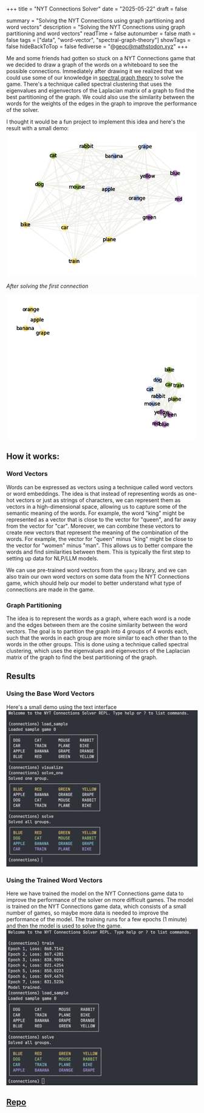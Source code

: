 +++
title = "NYT Connections Solver"
date = "2025-05-22"
draft = false

summary = "Solving the NYT Connections using graph partitioning and word vectors"
description = "Solving the NYT Connections using graph partitioning and word vectors"
readTime = false
autonumber = false
math = false
tags = ["data", "word-vector", "spectral-graph-theory"]
showTags = false
hideBackToTop = false
fediverse = "@geoc@mathstodon.xyz"
+++

Me and some friends had gotten so stuck on a NYT Connections game that we decided to draw a graph of the words on a whiteboard to see the possible connections. Immediately after drawing it we realized that we could use some of our knowledge in [spectral graph theory](../../projects/spectral_graph_theory) to solve the game. There's a technique called spectral clustering that uses the eigenvalues and eigenvectors of the Laplacian matrix of a graph to find the best partitioning of the graph. We could also use the similarity between the words for the weights of the edges in the graph to improve the performance of the solver.

I thought it would be a fun project to implement this idea and here's the result with a small demo:
[![graph](graph1.png)](./../graph1.png)

*After solving the first connection*

[![graph2](graph2.png)](./../graph2.png)

## How it works:
### Word Vectors
Words can be expressed as vectors using a technique called word vectors or word embeddings. The idea is that instead of representing words as one-hot vectors or just as strings of characters, we can represent them as vectors in a high-dimensional space, allowing us to capture some of the semantic meaning of the words. For example, the word "king" might be represented as a vector that is close to the vector for "queen", and far away from the vector for "car". Moreover, we can combine these vectors to create new vectors that represent the meaning of the combination of the words. For example, the vector for "queen" minus "king" might be close to the vector for "women" minus "man". This allows us to better compare the words and find similarities between them. This is typically the first step to setting up data for NLP/LLM models. 

We can use pre-trained word vectors from the `spacy` library, and we can also train our own word vectors on some data from the NYT Connections game, which should help our model to better understand what type of connections are made in the game.

### Graph Partitioning
The idea is to represent the words as a graph, where each word is a node and the edges between them are the cosine similarity between the word vectors. The goal is to partition the graph into 4 groups of 4 words each, such that the words in each group are more similar to each other than to the words in the other groups. This is done using a technique called spectral clustering, which uses the eigenvalues and eigenvectors of the Laplacian matrix of the graph to find the best partitioning of the graph. 

## Results

### Using the Base Word Vectors
Here's a small demo using the text interface
[![untrained model](untrained.png)](./../untrained.png)

### Using the Trained Word Vectors
Here we have trained the model on the NYT Connections game data to improve the performance of the solver on more difficult games. The model is trained on the NYT Connections game data, which consists of a small number of games, so maybe more data is needed to improve the performance of the model. The training runs for a few epochs (1 minute) and then the model is used to solve the game. 
[![trained model](trained.png)](./../trained.png)

<h2><a href="https://github.com/Geoc2022/nyt-connections-solver">Repo</a> </h2>
